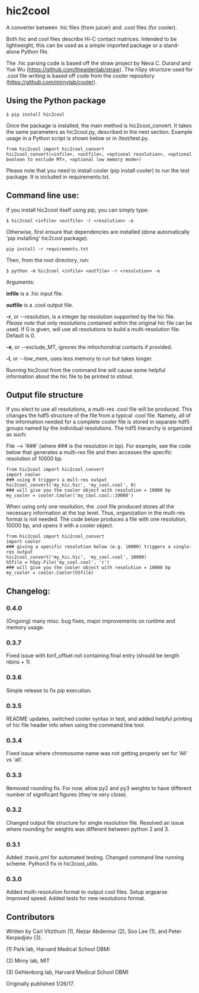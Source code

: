 # hic2cool #

A converter between .hic files (from juicer) and .cool files (for cooler).

Both hic and cool files describe Hi-C contact matrices. Intended to be lightweight, this can be used as a simple imported package or a stand-alone Python file.

The .hic parsing code is based off the straw project by Neva C. Durand and Yue Wu (https://github.com/theaidenlab/straw). The h5py structure used for .cool file writing is based off code from the cooler repository (https://github.com/mirnylab/cooler).

## Using the Python package
```
$ pip install hic2cool
```

Once the package is installed, the main method is hic2cool_convert. It takes the same parameters as hic2cool.py, described in the next section. Example usage in a Python script is shown below or in /test/test.py.
```
from hic2cool import hic2cool_convert
hic2cool_convert(<infile>, <outfile>, <optional resolution>, <optional boolean to exclude MT>, <optional low memory mode>)
```
Please note that you need to install cooler (pip install cooler) to run the test package. It is included in requirements.txt.


## Command line use:

If you install hic2cool itself using pip, you can simply type:
```
$ hic2cool <infile> <outfile> -r <resolution> -e
```

Otherwise, first ensure that dependencies are installed (done automatically 'pip installing' hic2cool package).
```
pip install -r requirements.txt
```

Then, from the root directory, run:
```
$ python -m hic2cool <infile> <outfile> -r <resolution> -e
```

Arguments:

**infile** is a .hic input file.

**outfile** is a .cool output file.

**-r**, or --resolution, is a integer bp resolution supported by the hic file. *Please note* that only resolutions contained within the original hic file can be used. If 0 is given, will use all resolutions to build a multi-resolution file. Default is 0.

**-e**, or --exclude_MT, ignores the mitochondrial contacts if provided.

**-l**, or --low_mem, uses less memory to run but takes longer.

Running hic2cool from the command line will cause some helpful information about the hic file to be printed to stdout.



## Output file structure
If you elect to use all resolutions, a multi-res .cool file will be produced. This changes the hdf5 structure of the file from a typical .cool file. Namely, all of the information needed for a complete cooler file is stored in separate hdf5 groups named by the individual resolutions. The hdf5 hierarchy is organized as such:

File --> '###' (where ### is the resolution in bp).
For example, see the code below that generates a multi-res file and then accesses the specific resolution of 10000 bp.

```
from hic2cool import hic2cool_convert
import cooler
### using 0 triggers a mult-res output
hic2cool_convert('my_hic.hic', 'my_cool.cool', 0)
### will give you the cooler object with resolution = 10000 bp
my_cooler = cooler.Cooler('my_cool.cool::10000')
```

When using only one resolution, the .cool file produced stores all the necessary information at the top level. Thus, organization in the multi-res format is not needed. The code below produces a file with one resolution, 10000 bp, and opens it with a cooler object.

```
from hic2cool import hic2cool_convert
import cooler
### giving a specific resolution below (e.g. 10000) triggers a single-res output
hic2cool_convert('my_hic.hic', 'my_cool.cool', 10000)
h5file = h5py.File('my_cool.cool', 'r')
### will give you the cooler object with resolution = 10000 bp
my_cooler = cooler.Cooler(h5file)
```

## Changelog:

### 0.4.0
(Ongoing) many misc. bug fixes, major improvements on runtime and memory usage.
### 0.3.7
Fixed issue with bin1_offset not containing final entry (should be length nbins + 1).
### 0.3.6
Simple release to fix pip execution.
### 0.3.5
README updates, switched cooler syntax in test, and added helpful printing of hic file header info when using the command line tool.
### 0.3.4
Fixed issue where chromosome name was not getting properly set for 'All' vs 'all'.
### 0.3.3
Removed rounding fix. For now, allow py2 and py3 weights to have different number of significant figures (they're very close).
### 0.3.2
Changed output file structure for single resolution file. Resolved an issue where rounding for weights was different between python 2 and 3.
### 0.3.1
Added .travis.yml for automated testing. Changed command line running scheme. Python3 fix in hic2cool_utils.
### 0.3.0
Added multi-resolution format to output cool files. Setup argparse. Improved speed. Added tests for new resolutions format.

## Contributors
Written by Carl Vitzthum (1), Nezar Abdennur (2), Soo Lee (1), and Peter Kerpedjiev (3).

(1) Park lab, Harvard Medical School DBMI

(2) Mirny lab, MIT

(3) Gehlenborg lab, Harvard Medical School DBMI

Originally published 1/26/17.
